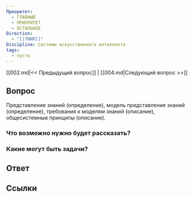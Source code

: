 ```yaml
---
Приоритет:
  - ГЛАВНЫЙ
  - ПРИОРИТЕТ
  - ОСТАЛЬНОЕ
Direction:
  - "[[ТИИП]]" 
Discipline: Системы искусственного интеллекта 
tags:
  - пусто
---
```

[[002.md|<< Предыдущий вопрос]] | [[004.md|Следующий вопрос >>]]
## Вопрос

Представление знаний (определение), модель представления знаний (определение), требования к моделям знаний (описание), общесистемные принципы (описание).

### Что возможно нужно будет рассказать?

### Какие могут быть задачи?

## Ответ

## Ссылки
